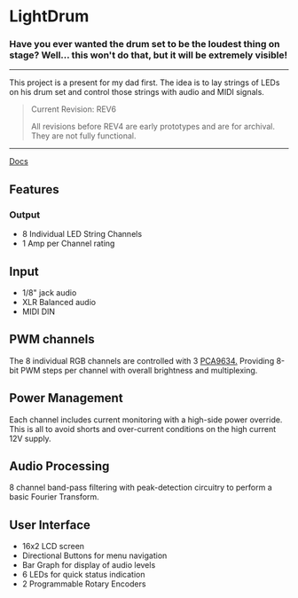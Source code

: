 # LightDrum

### Have you ever wanted the drum set to be the loudest thing on stage? Well... this won't do that, but it will be extremely visible!

---


This project is a present for my dad first. The idea is to lay strings of LEDs on his drum set and control those strings with audio and MIDI signals.

> Current Revision: REV6
>
> All revisions before REV4 are early prototypes and are for archival. They are not fully functional.

---

[Docs](./Docs/)

## Features

### Output
- 8 Individual LED String Channels
- 1 Amp per Channel rating

## Input
- 1/8" jack audio
- XLR Balanced audio
- MIDI DIN

## PWM channels

The 8 individual RGB channels are controlled with 3 [PCA9634.](https://www.nxp.com/docs/en/data-sheet/PCA9634.pdf) Providing 8-bit PWM steps per channel with overall brightness and multiplexing.

## Power Management

Each channel includes current monitoring with a high-side power override. This is all to avoid shorts and over-current conditions on the high current 12V supply.

## Audio Processing

8 channel band-pass filtering with peak-detection circuitry to perform a basic Fourier Transform.

## User Interface

- 16x2 LCD screen
- Directional Buttons for menu navigation
- Bar Graph for display of audio levels
- 6 LEDs for quick status indication
- 2 Programmable Rotary Encoders